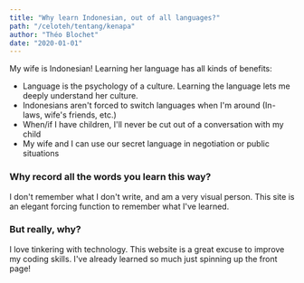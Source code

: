 ```yaml
---
title: "Why learn Indonesian, out of all languages?"
path: "/celoteh/tentang/kenapa"
author: "Théo Blochet"
date: "2020-01-01"
---
```


My wife is Indonesian! Learning her language has all kinds of benefits: 
* Language is the psychology of a culture. Learning the language lets me deeply understand her culture. 
* Indonesians aren't forced to switch languages when I'm around (In-laws, wife's friends, etc.)
* When/if I have children, I'll never be cut out of a conversation with my child
* My wife and I can use our secret language in negotiation or public situations


### Why record all the words you learn this way?

I don't remember what I don't write, and am a very visual person. This site is an elegant forcing function to remember what I've learned. 


### But really, why?

I love tinkering with technology. This website is a great excuse to improve my coding skills. I've already learned so much just spinning up the front page! 